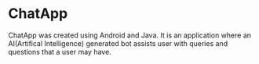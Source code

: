 # ChatApp
ChatApp was created using Android and Java. It is an application where an AI(Artifical Intelligence) generated bot assists user with queries and questions that a user may have.
